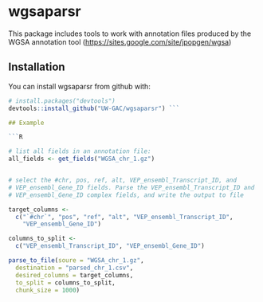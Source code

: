 # wgsaparsr

This package includes tools to work with annotation files produced by
the WGSA annotation tool (https://sites.google.com/site/jpopgen/wgsa)

## Installation

You can install wgsaparsr from github with:

```R 
# install.packages("devtools") 
devtools::install_github("UW-GAC/wgsaparsr") ```

## Example

```R 

# list all fields in an annotation file: 
all_fields <- get_fields("WGSA_chr_1.gz")


# select the #chr, pos, ref, alt, VEP_ensembl_Transcript_ID, and
# VEP_ensembl_Gene_ID fields. Parse the VEP_ensembl_Transcript_ID and
# VEP_ensembl_Gene_ID complex fields, and write the output to file

target_columns <-
  c("`#chr`", "pos", "ref", "alt", "VEP_ensembl_Transcript_ID", 
    "VEP_ensembl_Gene_ID")

columns_to_split <-
  c("VEP_ensembl_Transcript_ID", "VEP_ensembl_Gene_ID")

parse_to_file(soure = "WGSA_chr_1.gz", 
  destination = "parsed_chr_1.csv", 
  desired_columns = target_columns, 
  to_split = columns_to_split, 
  chunk_size = 1000) 
```
